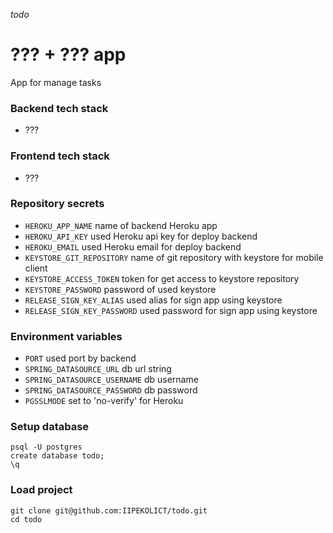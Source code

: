 _todo_

# ??? + ??? app

App for manage tasks

### Backend tech stack

- ???

### Frontend tech stack

- ???

### Repository secrets

- `HEROKU_APP_NAME` name of backend Heroku app
- `HEROKU_API_KEY` used Heroku api key for deploy backend
- `HEROKU_EMAIL` used Heroku email for deploy backend
- `KEYSTORE_GIT_REPOSITORY` name of git repository with keystore for mobile client
- `KEYSTORE_ACCESS_TOKEN` token for get access to keystore repository
- `KEYSTORE_PASSWORD` password of used keystore
- `RELEASE_SIGN_KEY_ALIAS` used alias for sign app using keystore
- `RELEASE_SIGN_KEY_PASSWORD` used password for sign app using keystore

### Environment variables

- `PORT` used port by backend
- `SPRING_DATASOURCE_URL` db url string
- `SPRING_DATASOURCE_USERNAME` db username
- `SPRING_DATASOURCE_PASSWORD` db password
- `PGSSLMODE` set to 'no-verify' for Heroku

### Setup database

```shell
psql -U postgres
create database todo;
\q
```

### Load project

```shell
git clone git@github.com:IIPEKOLICT/todo.git
cd todo
```

<!-- ### Start backend locally (needed 17 Java)

```shell
cd backend
./gradlew build
./gradlew bootRun
```

### Start backend on heroku command (needed 17 Java)

```shell
java -Dserver.port=$PORT $JAVA_OPTS -jar build/libs/backend.jar
``` -->

<!-- ### Build APK and AAB files

```shell
chmod +x ./scripts/build_client.sh
./scripts/build_client.sh $FRONTED_NAME-$GIT_TAG_NAME
``` -->
